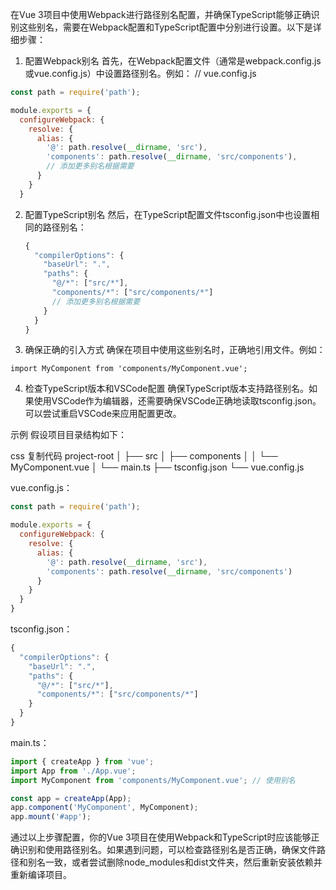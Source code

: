 在Vue 3项目中使用Webpack进行路径别名配置，并确保TypeScript能够正确识别这些别名，需要在Webpack配置和TypeScript配置中分别进行设置。以下是详细步骤：

1. 配置Webpack别名
   首先，在Webpack配置文件（通常是webpack.config.js或vue.config.js）中设置路径别名。例如：
   // vue.config.js

```javascript
const path = require('path');

module.exports = {
  configureWebpack: {
    resolve: {
      alias: {
        '@': path.resolve(__dirname, 'src'),
        'components': path.resolve(__dirname, 'src/components'),
        // 添加更多别名根据需要
      }
    }
  }

```

2. 配置TypeScript别名
   然后，在TypeScript配置文件tsconfig.json中也设置相同的路径别名：

   ```javascript
   {
     "compilerOptions": {
       "baseUrl": ".",
       "paths": {
         "@/*": ["src/*"],
         "components/*": ["src/components/*"]
         // 添加更多别名根据需要
       }
     }
   }
   ```

3. 确保正确的引入方式
   确保在项目中使用这些别名时，正确地引用文件。例如：

```
import MyComponent from 'components/MyComponent.vue';
```

4. 检查TypeScript版本和VSCode配置
   确保TypeScript版本支持路径别名。如果使用VSCode作为编辑器，还需要确保VSCode正确地读取tsconfig.json。可以尝试重启VSCode来应用配置更改。

示例
假设项目目录结构如下：

css
复制代码
project-root
│
├── src
│   ├── components
│   │   └── MyComponent.vue
│   └── main.ts
├── tsconfig.json
└── vue.config.js

vue.config.js：

```javascript
const path = require('path');

module.exports = {
  configureWebpack: {
    resolve: {
      alias: {
        '@': path.resolve(__dirname, 'src'),
        'components': path.resolve(__dirname, 'src/components')
      }
    }
  }
}
```


tsconfig.json：

```javascript
{
  "compilerOptions": {
    "baseUrl": ".",
    "paths": {
      "@/*": ["src/*"],
      "components/*": ["src/components/*"]
    }
  }
}
```

main.ts：

```javascript
import { createApp } from 'vue';
import App from './App.vue';
import MyComponent from 'components/MyComponent.vue'; // 使用别名

const app = createApp(App);
app.component('MyComponent', MyComponent);
app.mount('#app');
```


通过以上步骤配置，你的Vue 3项目在使用Webpack和TypeScript时应该能够正确识别和使用路径别名。如果遇到问题，可以检查路径别名是否正确，确保文件路径和别名一致，或者尝试删除node_modules和dist文件夹，然后重新安装依赖并重新编译项目。